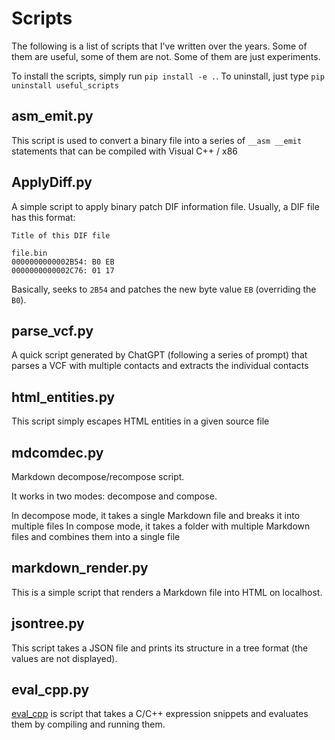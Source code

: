 # Scripts

The following is a list of scripts that I've written over the years. Some of them are useful, some of them are not. Some of them are just experiments.

To install the scripts, simply run `pip install -e .`. To uninstall, just type `pip uninstall useful_scripts`

## asm_emit.py

This script is used to convert a binary file into a series of `__asm __emit` statements that can be compiled with Visual C++ / x86

## ApplyDiff.py

A simple script to apply binary patch DIF information file.
Usually, a DIF file has this format:

```
Title of this DIF file

file.bin
0000000000002B54: B0 EB
0000000000002C76: 01 17
```

Basically, seeks to `2B54` and patches the new byte value `EB` (overriding the `B0`).

## parse_vcf.py

A quick script generated by ChatGPT (following a series of prompt) that parses a VCF with multiple contacts and extracts the individual contacts

## html_entities.py

This script simply escapes HTML entities in a given source file


## mdcomdec.py

Markdown decompose/recompose script.

It works in two modes: decompose and compose.

In decompose mode, it takes a single Markdown file and breaks it into multiple files
In compose mode, it takes a folder with multiple Markdown files and combines them into a single file

## markdown_render.py

This is a simple script that renders a Markdown file into HTML on localhost.

## jsontree.py

This script takes a JSON file and prints its structure in a tree format (the values are not displayed).

## eval_cpp.py

[eval_cpp](./eval_cpp/) is script that takes a C/C++ expression snippets and evaluates them by compiling and running them.
